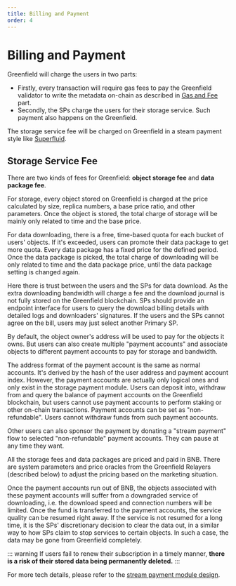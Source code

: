 ```yaml
---
title: Billing and Payment
order: 4
---
```


# Billing and Payment
Greenfield will charge the users in two parts:
- Firstly, every transaction will require gas fees to pay the Greenfield validator to
  write the metadata on-chain as described in [Gas and Fee](gas-fees.md) part.
- Secondly, the SPs charge the users for their storage service. Such payment also happens on the Greenfield.

The storage service fee will be charged on Greenfield in a steam payment style like [Superfluid](https://docs.superfluid.finance/superfluid/protocol-overview/in-depth-overview/super-agreements/constant-flow-agreement-cfa).

## Storage Service Fee
There are two kinds of fees for Greenfield: **object storage fee** and **data package fee**.

For storage, every object stored on Greenfield is charged at the price calculated by size, replica numbers, a base price ratio, and other parameters. Once the object is stored, the total charge of storage will be mainly only related to time and the base price.

For data downloading, there is a free, time-based quota for each bucket of users' objects. If it's exceeded, users can promote their data package to get more quota. Every data package has a fixed price for the defined period. Once the data package is picked, the total charge of downloading will be only related to time and the data package price, until the data package setting is changed again.

Here there is trust between the users and the SPs for data download. As the extra downloading bandwidth will charge a fee and the download journal is not fully stored on the Greenfield blockchain. SPs should provide an endpoint interface for users to query the download billing details with detailed logs and downloaders' signatures. If the users and the SPs cannot agree on the bill, users may just select another Primary SP.

By default, the object owner's address will be used to pay for the objects it owns. But users can also create multiple "payment accounts" and associate objects to different payment accounts to pay for storage and bandwidth.

The address format of the payment account is the same as normal accounts. It's derived by the hash of the user address and payment account index. However, the payment accounts are actually only logical ones and only exist in the storage payment module. Users can deposit into, withdraw from and query the balance of payment accounts on the Greenfield blockchain, but users cannot use payment accounts to perform staking or other on-chain transactions. Payment accounts can be set as "non-refundable". Users cannot withdraw funds from such payment accounts.

Other users can also sponsor the payment by donating a "stream payment" flow to selected "non-refundable" payment accounts. They can pause at any time they want.

All the storage fees and data packages are priced and paid in BNB. There are system parameters and price oracles from the Greenfield Relayers (described below) to adjust the pricing based on the marketing situation.

Once the payment accounts run out of BNB, the objects associated with these payment accounts will suffer from a downgraded service of downloading, i.e. the download speed and connection numbers will be limited. Once the fund is transferred to the payment accounts, the service quality can be resumed right away. If the service is not resumed for a long time, it is the SPs' discretionary decision to clear the data out, in a similar way to how SPs claim to stop services to certain objects. In such a case, the data may be gone from Greenfield completely.

::: warning
If users fail to renew their subscription in a timely manner, **there is a risk of their stored data being permanently 
deleted.**
:::

For more tech details, please refer to the [stream payment module design](../greenfield-blockchain/modules/billing-and-payment.md).